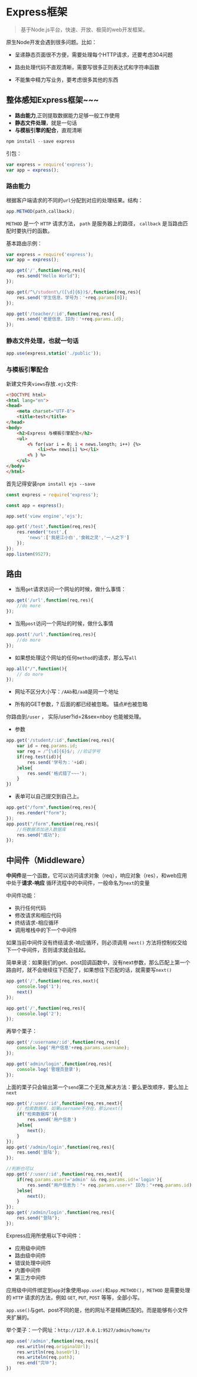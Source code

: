 # Express框架

> 基于Node.js平台，快速、开放、极简的web开发框架。

原生Node开发会遇到很多问题。比如：

- 呈递静态页面很不方便，需要处理每个HTTP请求，还要考虑304问题

- 路由处理代码不直观清晰，需要写很多正则表达式和字符串函数

- 不能集中精力写业务，要考虑很多其他的东西

## 整体感知Express框架~~~

- **路由能力**,正则提取数据能力足够一般工作使用
- **静态文件处理**，就是一句话
- **与模板引擎的配合**，直观清晰

```js
npm install --save express
```

引包：

```js
var express = require('express');
var app = express();
```

### 路由能力

根据客户端请求的不同的`url`分配到对应的处理结果。结构：

```js
app.METHOD(path,callback);
```

`METHOD` 是一个 `HTTP` 请求方法， `path` 是服务器上的路径， `callback` 是当路由匹配时要执行的函数。

基本路由示例：

```js
var express = require('express');
var app = express();

app.get('/',function(req,res){
    res.send("Hello World");
});

app.get(/^\/student\/([\d]{6})$/,function(req,res){
    res.send('学生信息，学号为：'+req.params[0]);
});

app.get('/teacher/:id',function(req,res){
    res.send('老是信息，ID为：'+req.params.id);
});
```

### 静态文件处理，也就一句话

```js
app.use(express,static('./public'));
```

### 与模板引擎配合

新建文件夹`views`存放`.ejs`文件:

```html
<!DOCTYPE html>
<html lang="en">
<head>
    <meta charset="UTF-8">
    <title>test</title>
</head>
<body>
    <h2>Express 与模板引擎配合</h2>
    <ul>
        <% for(var i = 0; i < news.length; i++) {%>
            <li><%= news[i] %></li>
        <% } %>
    </ul>
</body>
</html>
```

首先记得安装`npm install ejs --save`

```js
const express = require('express');

const app = express();

app.set('view engine','ejs');

app.get('/test',function(req,res){
    res.render('test',{
        'news':['我是江小白','食戟之灵','一人之下']
    });
});
app.listen(9527);
```

## 路由

- 当用`get`请求访问一个网址的时候，做什么事情：

```js
app.get('/url',function(req,res){
    //do more
});
```

- 当用`post`访问一个网址的时候，做什么事情

```js
app.post('/url',function(req,res){
    //do more
});
```

- 如果想处理这个网址的任何`method`的请求，那么写`all`

```js
app.all("/",function(){
    // do more
});
```

- 网址不区分大小写：`/AAb`和`/aaB`是同一个地址

- 所有的GET参数，? 后面的都已经被忽略。 锚点#也被忽略

你路由到`/user` ， 实际/user?id=2&sex=nboy 也能被处理。

- 参数

```js
app.get('/student/:id',function(req,res){
    var id = req.params.id;
    var reg = /^[\d]{6}$/; //验证学号
    if(reg.test(id)){
        res.send('学号为：'+id);
    }else{
        res.send('格式错了~~~');
    }
})
```

- 表单可以自己提交到自己上。

```js
app.get("/form",function(req,res){
    res.render("form");
});
app.post("/form",function(req,res){
    //将数据添加进入数据库
    res.send("成功");
});
```

## 中间件（Middleware）

**中间件**是一个函数，它可以访问请求对象（req），响应对象（res），和web应用中处于**请求-响应** 循环流程中的中间件，一般命名为`next`的变量

中间件功能：

- 执行任何代码
- 修改请求和相应代码
- 终结请求-相应循环
- 调用堆栈中的下一个中间件

如果当前中间件没有终结请求-响应循环，则必须调用 `next()` 方法将控制权交给下一个中间件，否则请求就会挂起。

简单来说：如果我们的get、post回调函数中，没有next参数，那么匹配上第一个路由时，就不会继续往下匹配了，如果想往下匹配的话，就需要写`next()`

```js
app.get('/',function(req,res,next){
    console.log('1');
    next()
});

app.get('/',function(req,res){
    console.log('2');
});
```

再举个栗子：

```js
app.get('/:username/:id',function(req,res){
    console.log('用户信息'+req.params.username);
});

app.get('admin/login',function(req,res){
    console.log('管理员登录');
});
```

上面的栗子只会输出第一个`send`第二个无效,解决方法：要么更改顺序，要么加上`next`

```js
app.get('/:user/:id',function(req,res,next){
    // 检索数据库，如果username不存在，那么next()
    if("检索数据库"){
        res.send('用户信息')
    }else{
        next();
    }
});
app.get('/admin/login',function(req,res){
    res.send('登陆');
});

//判断也可以
app.get('/:user/:id',function(req,res,next){
    if(req.params.user!='admin' && req.params.id!='login'){
        res.send("用户信息为："+ req.params.user+" ID为："+req.params.id);
    }else{
        next();
    }
});
app.get('/admin/login',function(req,res){
    res.send("登陆");
});
```

Express应用所使用以下中间件：

- 应用级中间件
- 路由级中间件
- 错误处理中间件
- 内置中间件
- 第三方中间件

应用级中间件绑定到`app`对象使用`app.use()`和`app.METHOD()`，`METHOD` 是需要处理的 `HTTP` 请求的方法，例如 `GET`, `PUT`, `POST` 等等，全部小写。

`app.use()`与get、post不同的是，他的网址不是精确匹配的。而是能够有小文件夹扩展的。

举个栗子：一个网址：`http://127.0.0.1:9527/admin/home/tv`

```js
app.use('/admin',function(req,res){
    res.writln(req.originalUrl);
    res.writln(req.baseUrl);
    res.writeln(req.path);
    res.end("完毕");
})
```